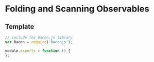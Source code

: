 # Folding and Scanning Observables

## Template


```js
// include the Bacon.js library
var Bacon = require('baconjs');

module.exports = function () {
};
```

